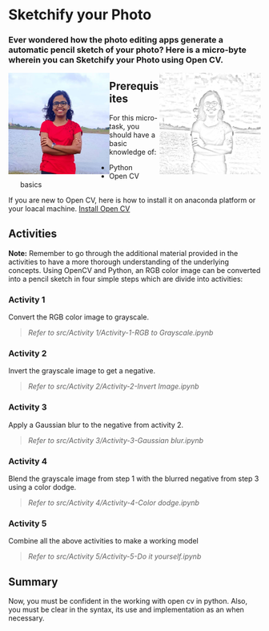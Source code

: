 # Sketchify your Photo

### Ever wondered how the photo editing apps generate a automatic pencil sketch of your photo? Here is a micro-byte wherein you can Sketchify your Photo using Open CV.

<a href="https://github.com/rutujak24">
  <img width=40% align="left" src="https://github.com/rutujak24/Pencil-Sketch/blob/master/Rutuja.jpeg" />
</a>
<a href="https://github.com/rutujak24">
  <img width=40% align="right" src="https://github.com/rutujak24/Pencil-Sketch/blob/master/sketch.png" />
</a>

## Prerequisites

For this micro-task, you should have a basic knowledge of:
* Python
* Open CV basics

If you are new to Open CV, here is how to install it on anaconda platform or your loacal machine.
[Install Open CV](https://pypi.org/project/opencv-python)

## Activities

**Note:** Remember to go through the additional material provided in the activities to have a more thorough understanding of the underlying concepts. Using OpenCV and Python, an RGB color image can be converted into a pencil sketch in four simple steps which are divide into activities:

### Activity 1 
Convert the RGB color image to grayscale.

> *Refer to src/Activity 1/Activity-1-RGB to Grayscale.ipynb*

### Activity 2
Invert the grayscale image to get a negative.

> *Refer to src/Activity 2/Activity-2-Invert Image.ipynb*


### Activity 3
Apply a Gaussian blur to the negative from activity 2.

> *Refer to src/Activity 3/Activity-3-Gaussian blur.ipynb*


### Activity 4
Blend the grayscale image from step 1 with the blurred negative from step 3 using a color dodge.

> *Refer to src/Activity 4/Activity-4-Color dodge.ipynb*

### Activity 5 
Combine all the above activities to make a working model

> *Refer to src/Activity 5/Activity-5-Do it yourself.ipynb*


## Summary

Now, you must be confident in the working with open cv in python. Also, you must be clear in the syntax, its use and implementation as an when necessary.